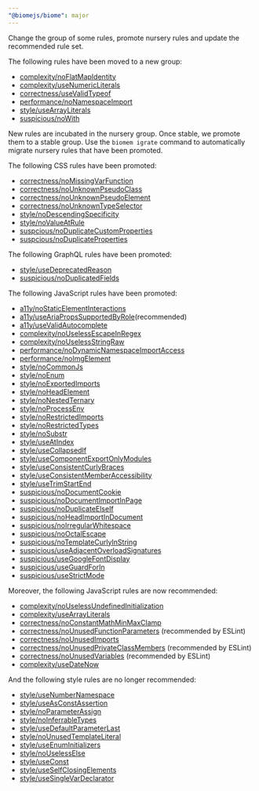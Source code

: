 ```yaml
---
"@biomejs/biome": major
---
```


Change the group of some rules, promote nursery rules and update the recommended rule set.

The following rules have been moved to a new group:

- [complexity/noFlatMapIdentity](https://biomejs.dev/linter/rules/no-flat-map-identity)
- [complexity/useNumericLiterals](https://biomejs.dev/linter/rules/use-numeric-literals)
- [correctness/useValidTypeof](https://biomejs.dev/linter/rules/use-valid-typeof)
- [performance/noNamespaceImport](https://biomejs.dev/linter/rules/no-namespace-import/)
- [style/useArrayLiterals](https://biomejs.dev/linter/rules/use-array-literals)
- [suspicious/noWith](https://biomejs.dev/linter/rules/no-with)

New rules are incubated in the nursery group.
Once stable, we promote them to a stable group.
Use the `biomem igrate` command to automatically migrate nursery rules that have been promoted.

The following CSS rules have been promoted:

- [correctness/noMissingVarFunction](https://biomejs.dev/linter/rules/no-missing-var-function)
- [correctness/noUnknownPseudoClass](https://biomejs.dev/linter/rules/no-unknown-pseudo-class)
- [correctness/noUnknownPseudoElement](https://biomejs.dev/linter/rules/no-unknown-pseudo-element)
- [correctness/noUnknownTypeSelector](https://biomejs.dev/linter/rules/no-unknown-type-selector)
- [style/noDescendingSpecificity](https://biomejs.dev/linter/rules/no-descending-specificity)
- [style/noValueAtRule](https://biomejs.dev/linter/rules/no-value-at-rule)
- [suspcious/noDuplicateCustomProperties](https://biomejs.dev/linter/rules/no-duplicate-custom-properties)
- [suspcious/noDuplicateProperties](https://biomejs.dev/linter/rules/no-duplicate-properties)

The following GraphQL rules have been promoted:

- [style/useDeprecatedReason](https://biomejs.dev/linter/rules/use-deprecated-reason)
- [suspicious/noDuplicatedFields](https://biomejs.dev/linter/rules/no-duplicated-fields)

The following JavaScript rules have been promoted:

- [a11y/noStaticElementInteractions](https://biomejs.dev/linter/rules/no-static-element-interactions)
- [a11y/useAriaPropsSupportedByRole](https://biomejs.dev/linter/rules/use-aria-props-supported-by-role)(recommended)
- [a11y/useValidAutocomplete](https://biomejs.dev/linter/rules/use-valid-autocomplete)
- [complexity/noUselessEscapeInRegex](https://biomejs.dev/linter/rules/no-useless-escape-in-regex)
- [complexity/noUselessStringRaw](https://biomejs.dev/linter/rules/no-useless-string-raw)
- [performance/noDynamicNamespaceImportAccess](https://biomejs.dev/linter/rules/no-dynamic-namespace-import-access)
- [performance/noImgElement](https://biomejs.dev/linter/rules/no-img-element)
- [style/noCommonJs](https://biomejs.dev/linter/rules/no-common-js)
- [style/noEnum](https://biomejs.dev/linter/rules/no-enum)
- [style/noExportedImports](https://biomejs.dev/linter/rules/no-exported-imports)
- [style/noHeadElement](https://biomejs.dev/linter/rules/no-head-element)
- [style/noNestedTernary](https://biomejs.dev/linter/rules/no-nested-ternary)
- [style/noProcessEnv](https://biomejs.dev/linter/rules/no-process-env)
- [style/noRestrictedImports](https://biomejs.dev/linter/rules/no-restricted-imports)
- [style/noRestrictedTypes](https://biomejs.dev/linter/rules/no-restricted-types)
- [style/noSubstr](https://biomejs.dev/linter/rules/no-substr)
- [style/useAtIndex](https://biomejs.dev/linter/rules/use-at-index)
- [style/useCollapsedIf](https://biomejs.dev/linter/rules/use-collapsed-if)
- [style/useComponentExportOnlyModules](https://biomejs.dev/linter/rules/use-component-export-only-modules)
- [style/useConsistentCurlyBraces](https://biomejs.dev/linter/rules/use-consistent-curly-braces)
- [style/useConsistentMemberAccessibility](https://biomejs.dev/linter/rules/use-consistent-member-accessibility)
- [style/useTrimStartEnd](https://biomejs.dev/linter/rules/use-trim-start-end)
- [suspicious/noDocumentCookie](https://biomejs.dev/linter/rules/no-document-cookie)
- [suspicious/noDocumentImportInPage](https://biomejs.dev/linter/rules/no-document-import-in-page)
- [suspicious/noDuplicateElseIf](https://biomejs.dev/linter/rules/no-duplicate-else-if)
- [suspicious/noHeadImportInDocument](https://biomejs.dev/linter/rules/no-head-import-in-document)
- [suspicious/noIrregularWhitespace](https://biomejs.dev/linter/rules/no-irregular-whitespace)
- [suspicious/noOctalEscape](https://biomejs.dev/linter/rules/no-octal-escape)
- [suspicious/noTemplateCurlyInString](https://biomejs.dev/linter/rules/no-template-curly-in-string)
- [suspicious/useAdjacentOverloadSignatures](https://biomejs.dev/linter/rules/use-adjacent-overload-signatures)
- [suspicious/useGoogleFontDisplay](https://biomejs.dev/linter/rules/use-google-font-display)
- [suspicious/useGuardForIn](https://biomejs.dev/linter/rules/use-guard-for-in)
- [suspicious/useStrictMode](https://biomejs.dev/linter/rules/use-strict-mode)

Moreover, the following JavaScript rules are now recommended:

- [complexity/noUselessUndefinedInitialization](https://biomejs.dev/linter/rules/no-useless-undefined-initialization)
- [complexity/useArrayLiterals](https://biomejs.dev/linter/rules/use-array-literals)
- [correctness/noConstantMathMinMaxClamp](https://biomejs.dev/linter/rules/no-constant-math-min-max-clamp)
- [correctness/noUnusedFunctionParameters](https://biomejs.dev/linter/rules/no-unused-function-parameters) (recommended by ESLint)
- [correctness/noUnusedImports](https://biomejs.dev/linter/rules/no-unused-imports)
- [correctness/noUnusedPrivateClassMembers](https://biomejs.dev/linter/rules/no-unused-private-class-members) (recommended by ESLint)
- [correctness/noUnusedVariables](https://biomejs.dev/linter/rules/no-unused-variables) (recommended by ESLint)
- [complexity/useDateNow](https://biomejs.dev/linter/rules/use-date-now)

And the following style rules are no longer recommended:

- [style/useNumberNamespace](https://biomejs.dev/linter/rules/use-number-namespace)
- [style/useAsConstAssertion](https://biomejs.dev/linter/rules/use-as-const-assertion)
- [style/noParameterAssign](https://biomejs.dev/linter/rules/no-parameter-assign)
- [style/noInferrableTypes](https://biomejs.dev/linter/rules/no-inferrable-types)
- [style/useDefaultParameterLast](https://biomejs.dev/linter/rules/use-default-parameter-last)
- [style/noUnusedTemplateLiteral](https://biomejs.dev/linter/rules/no-unused-template-literal)
- [style/useEnumInitializers](https://biomejs.dev/linter/rules/use-enum-initializers)
- [style/noUselessElse](https://biomejs.dev/linter/rules/no-useless-else)
- [style/useConst](https://biomejs.dev/linter/rules/use-const)
- [style/useSelfClosingElements](https://biomejs.dev/linter/rules/use-self-closing-elements)
- [style/useSingleVarDeclarator](https://biomejs.dev/linter/rules/use-single-var-declarator)
